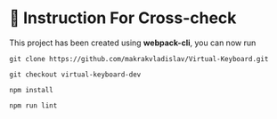 # 🚀 Instruction For Cross-check 

This project has been created using **webpack-cli**, you can now run

```
git clone https://github.com/makrakvladislav/Virtual-Keyboard.git
```

```
git checkout virtual-keyboard-dev
```

```
npm install
```

```
npm run lint
```
